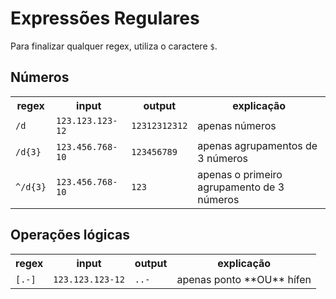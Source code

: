 # Expressões Regulares

Para finalizar qualquer regex, utiliza o caractere `$`.

## Números

<table>
  <tr>
    <th>regex</th>
    <th>input</th>
    <th>output</th>
    <th>explicação</th>
  </tr>
  <tr>
    <td><code>/d</code></td>
    <td><code>123.123.123-12</code></td>
    <td><code>12312312312</code></td>
    <td>apenas números</td>
  </tr>
  <tr>
    <td><code>/d{3}</code></td>
    <td><code>123.456.768-10</code></td>
    <td><code>123456789</code></td>
    <td>apenas agrupamentos de 3 números</td>
  </tr>
  <tr>
    <td><code>^/d{3}</code></td>
    <td><code>123.456.768-10</code></td>
    <td><code>123</code></td>
    <td>apenas o primeiro agrupamento de 3 números</td>
  </tr>
</table>

## Operações lógicas

<table>
  <tr>
    <th>regex</th>
    <th>input</th>
    <th>output</th>
    <th>explicação</th>
  </tr>
   <tr>
    <td><code>[.-]</code></td>
    <td><code>123.123.123-12</code></td>
    <td><code>..-</code></td>
    <td>apenas ponto **OU** hífen</td>
  </tr>
</table>

